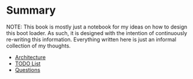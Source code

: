 # Summary

NOTE: This book is mostly just a notebook for my ideas on how to design this boot loader. As such, it is designed with the intention of continuously re-writing this information. Everything written here is just an informal collection of my thoughts.

- [Architecture](./architecture.md)
- [TODO List](./todo.md)
- [Questions](./questions.md)
